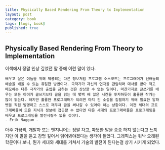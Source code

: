 ```yaml
---
title: Physically Based Rendering From Theory to Implementation
layout: post
category: book
tags: [logs, book]
published: true
---
```




## Physically Based Rendering From Theory to Implementation

이책에서 정말 인상 깊었던 말 중에 이런 말이 있다.

```
배우고 싶은 이들을 위해 제공되는 다른 정보처럼 프로그램 소스코드는 프로그래머가 선배들의 예술을 배울 수 있는 유일한 방법이다. 극작가가 자신의 연극을 관람하며 대사를 받아 적고 메모하는 다른 극작가의 출입을 금하는 것은 상상할 수 없는 일이다. 마찬가지로 글쓰기를 배우는 모든 아이가 글쓰기보다 글을 읽는 데 몇백 배 많은 시간을 투자하듯이 훌륭한 작가는 많이 읽는다. 하지만 훌륭한 프로그래머가 되려면 마치 긴 소설을 집필하기 위해 필요한 알파벳을 직접 발명하고 스스로 깨우쳐 글을 써나갈 수 있어야 하는 상황이다. 이전 세대의 프로그래머들이 모은 지식과 정보에 접근할 수 없다면 다은 세대의 프로그래머들은 프로그래밍을 배우고 프로그래밍을 발전시킬수 없을 것이다.
- Erik Naggum - 
```

아주 가끔씩, 개발자 또는 엔지니어는 정말 차고, 따뜻한 말을 종종 하지 않는다고 느끼지만 이 말을 듣고 감명 깊어서 읽어봐야겠다는 생각이 들었다. 그래픽스는 워낙 오래된 학문이다 보니, 뭔가 세대와 세대를 거쳐서 기술의 발전이 된다는걸 상기 시키게 되었다.
